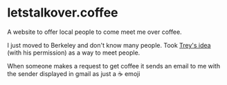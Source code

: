 letstalkover.coffee
===================

A website to offer local people to come meet me over coffee.

I just moved to Berkeley and don't know many people. Took <a href="http://coffee.tgriff3.com/">Trey's idea</a> (with his permission) as a way to meet people.

When someone makes a request to get coffee it sends an email to me with the sender displayed in gmail as just a :coffee: emoji
